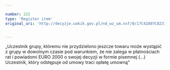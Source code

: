 ```yaml
---

number: 221
type: 'Register item'
original_uri: 'http://decyzje.uokik.gov.pl/nd_wz_um.nsf/0/17C42A97C8231558C12572DD00329489?OpenDocument'


---
```


„Uczestnik grupy, któremu nie przydzielono jeszcze towaru może wystąpić z grupy w dowolnym czasie pod warunkiem, że nie zalega w płatnościach rat i powiadomi EURO 2000 o swojej decyzji w formie pisemnej (...) Uczestnik, który odstępuje od umowy traci opłatę umowną”

